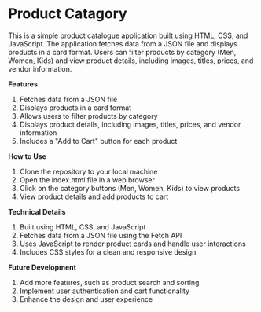 # Product Catagory
This is a simple product catalogue application built using HTML, CSS, and JavaScript. The application fetches data from a JSON file and displays products in a card format. Users can filter products by category (Men, Women, Kids) and view product details, including images, titles, prices, and vendor information.


**Features**
1. Fetches data from a JSON file
2. Displays products in a card format
3. Allows users to filter products by category
4. Displays product details, including images, titles, prices, and vendor information
5. Includes a "Add to Cart" button for each product

**How to Use**
1. Clone the repository to your local machine
2. Open the index.html file in a web browser
3. Click on the category buttons (Men, Women, Kids) to view products
4. View product details and add products to cart

**Technical Details**
1. Built using HTML, CSS, and JavaScript
2. Fetches data from a JSON file using the Fetch API
3. Uses JavaScript to render product cards and handle user interactions
4. Includes CSS styles for a clean and responsive design

**Future Development**
1. Add more features, such as product search and sorting
2. Implement user authentication and cart functionality
3. Enhance the design and user experience
